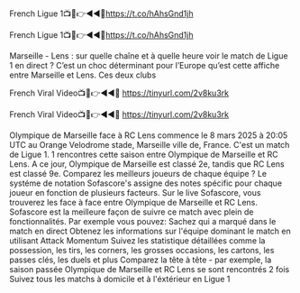 French Ligue 1📺📱👉◄◄🔴https://t.co/hAhsGnd1jh

French Ligue 1📺📱👉◄◄🔴https://t.co/hAhsGnd1jh

Marseille - Lens : sur quelle chaîne et à quelle heure voir le match de Ligue 1 en direct ?
C’est un choc déterminant pour l’Europe qu’est cette affiche entre Marseille et Lens. Ces deux clubs

French Viral Video📺📱👉◄◄🔴 https://tinyurl.com/2v8ku3rk

French Viral Video📺📱👉◄◄🔴 https://tinyurl.com/2v8ku3rk

Olympique de Marseille face à RC Lens commence le 8 mars 2025 à 20:05 UTC au Orange Velodrome stade, Marseille ville de, France. C'est un match de Ligue 1.
1 rencontres cette saison entre Olympique de Marseille et RC Lens. A ce jour, Olympique de Marseille est classé 2e, tandis que RC Lens est classé 9e. Comparez les meilleurs joueurs de chaque équipe ? Le systéme de notation Sofascore's assigne des notes spécific pour chaque joueur en fonction de plusieurs facteurs.
Sur le live Sofascore, vous trouverez les face à face entre Olympique de Marseille et RC Lens. Sofascore est la meilleure façon de suivre ce match avec plein de fonctionnalités. Par exemple vous pouvez:
Sachez qui a marqué dans le match en direct
Obtenez les informations sur l'équipe dominant le match en utilisant Attack Momentum
Suivez les statistique détaillées comme la possession, les tirs, les corners, les grosses occasions, les cartons, les passes clés, les duels et plus
Comparez la tête à tête - par exemple, la saison passée Olympique de Marseille et RC Lens se sont rencontrés 2 fois
Suivez tous les matchs à domicile et à l'éxtérieur en Ligue 1
